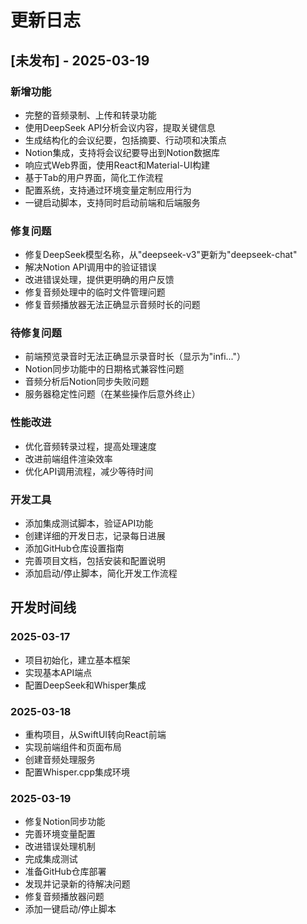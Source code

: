 # 更新日志

## [未发布] - 2025-03-19

### 新增功能
- 完整的音频录制、上传和转录功能
- 使用DeepSeek API分析会议内容，提取关键信息
- 生成结构化的会议纪要，包括摘要、行动项和决策点
- Notion集成，支持将会议纪要导出到Notion数据库
- 响应式Web界面，使用React和Material-UI构建
- 基于Tab的用户界面，简化工作流程
- 配置系统，支持通过环境变量定制应用行为
- 一键启动脚本，支持同时启动前端和后端服务

### 修复问题
- 修复DeepSeek模型名称，从"deepseek-v3"更新为"deepseek-chat"
- 解决Notion API调用中的验证错误
- 改进错误处理，提供更明确的用户反馈
- 修复音频处理中的临时文件管理问题
- 修复音频播放器无法正确显示音频时长的问题

### 待修复问题
- 前端预览录音时无法正确显示录音时长（显示为"infi..."）
- Notion同步功能中的日期格式兼容性问题
- 音频分析后Notion同步失败问题
- 服务器稳定性问题（在某些操作后意外终止）

### 性能改进
- 优化音频转录过程，提高处理速度
- 改进前端组件渲染效率
- 优化API调用流程，减少等待时间

### 开发工具
- 添加集成测试脚本，验证API功能
- 创建详细的开发日志，记录每日进展
- 添加GitHub仓库设置指南
- 完善项目文档，包括安装和配置说明
- 添加启动/停止脚本，简化开发工作流程

## 开发时间线

### 2025-03-17
- 项目初始化，建立基本框架
- 实现基本API端点
- 配置DeepSeek和Whisper集成

### 2025-03-18
- 重构项目，从SwiftUI转向React前端
- 实现前端组件和页面布局
- 创建音频处理服务
- 配置Whisper.cpp集成环境

### 2025-03-19
- 修复Notion同步功能
- 完善环境变量配置
- 改进错误处理机制
- 完成集成测试
- 准备GitHub仓库部署
- 发现并记录新的待解决问题
- 修复音频播放器问题
- 添加一键启动/停止脚本

